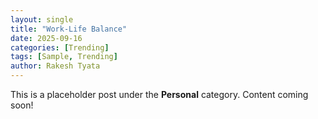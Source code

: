 ```yaml
---
layout: single
title: "Work-Life Balance"
date: 2025-09-16
categories: [Trending]
tags: [Sample, Trending]
author: Rakesh Tyata
---
```


This is a placeholder post under the **Personal** category. Content coming soon!
